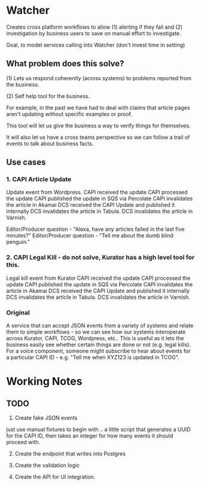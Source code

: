 # Watcher

Creates cross platform workflows to allow (1) alerting if they fail and (2) investigation by business users to save on manual effort to investigate.

Goal, to model services calling into Watcher (don't invest time in setting)

## What problem does this solve?

(1) Lets us respond coherently (across systems) to problems reported from the business.

(2) Self help tool for the business.

For example, in the past we have had to deal with claims that article pages aren't updating without specific examples or proof.

This tool will let us give the business a way to verify things for themselves.

It will also let us have a cross teams perspective so we can follow a trail of events to talk about business facts.

## Use cases

### 1. CAPI Article Update

Update event from Wordpress.
CAPI received the update
CAPI processed the update
CAPI published the update in SQS via Percolate
CAPI invalidates the article in Akamai
DCS received the CAPI Update and published it internally
DCS invalidates the article in Tabula.
DCS invalidates the article in Varnish.


Editor/Producer question - "Alexa, have any articles failed in the last five minutes?"
Editor/Producer question - "Tell me about the dumb blind penguin."



### 2. CAPI Legal Kill - do not solve, Kurator has a high level tool for this.

Legal kill event from Kurator
CAPI received the update
CAPI processed the update
CAPI published the update in SQS via Percolate
CAPI invalidates the article in Akamai
DCS received the CAPI Update and published it internally
DCS invalidates the article in Tabula.
DCS invalidates the article in Varnish.


### Original
A service that can accept JSON events from a variety of systems and relate them to simple workflows - so we can see how our systems interoperate across Kurator, CAPI, TCOG, Wordpress, etc.. This is useful as it lets the business easily see whether certain things are done or not (e.g. legal kills). For a voice component, someone might subscribe to hear about events for a particular CAPI ID - e.g. "Tell me when XYZ123 is updated in TCOG".



# Working Notes

## TODO

1) Create fake JSON events

just use manual fixtures to begin with .. a little script that generates a UUID for the CAPI ID, then takes an integer for how many events it should proceed with.

2) Create the endpoint that writes into Postgres

3) Create the validation logic

4) Create the API for UI integration.
